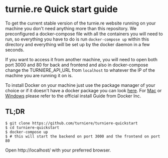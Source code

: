 # turnie.re Quick start guide

To get the current stable version of the turnie.re website running on your machine you don't need anything more than this repository. We preconfigured a docker-compose file with all the containers you will need to run, so everything you have to do is run `docker-compose up` within this directory and everything will be set up by the docker daemon in a few seconds.

If you want to access it from another machine, you will need to open both port 3000 and 80 for back and frontend and also in docker-compose change the TURNIERE_API_URL from `localhost` to whatever the IP of the machine you are running it on is.

To install Docker on your machine just use the package manager of your choice or if it doesn't have a docker package you can look [here](https://docs.docker.com/install/linux/docker-ce/ubuntu/). For [Mac](https://docs.docker.com/docker-for-mac/install/) or [Windows](https://docs.docker.com/docker-for-windows/install/) please refer to the official install Guide from Docker Inc.

## TL;DR
```
$ git clone https://github.com/turniere/turniere-quickstart
$ cd turniere-quickstart
$ docker-compose up
$ # this will start the backend on port 3000 and the frontend on port 80
```
Open http://localhost/ with your preferred browser.
